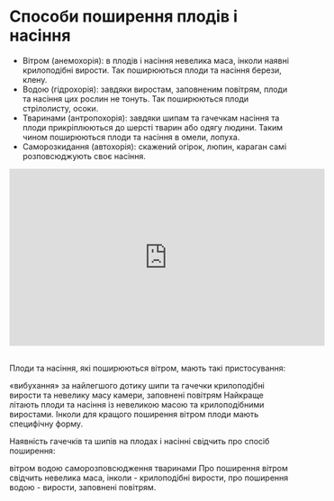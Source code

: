 # Способи поширення плодів і насіння

<ul>
<li><span class="p1">Вітром (анемохорія)</span>: в плодів і насіння невелика маса, інколи наявні крилоподібні вирости. Так поширюються плоди та насіння берези, клену.</li>
<li><span class="p1">Водою (гідрохорія)</span>: завдяки виростам, заповненим повітрям, плоди та насіння цих рослин не тонуть. Так поширюються плоди стрілолисту, осоки.</li>
<li><span class="p1">Тваринами (антропохорія)</span>: завдяки шипам та гачечкам насіння та плоди прикріплюються до шерсті тварин або одягу людини. Таким чином поширюються плоди та насіння в омели, лопуха.</li>
<li><span class="p1">Саморозкидання (автохорія)</span>: скажений огірок, люпин, караган самі розповсюджують своє насіння.</li>
</ul>

<div class="fluidMedia">
<iframe align="center" width="560" height="315" src="https://www.youtube.com/embed/wEgxVUAxfJ0" frameborder="0" allowfullscreen></iframe>
</div>
<div class="popup">
</div>

<br>
<quiz>
<question>
<p>Плоди та насіння, які поширюються вітром, мають такі пристосування:</p>
<answer>«вибухання» за найлегшого дотику</answer>
<answer>шипи та гачечки</answer>
<answer correct>крилоподібні вирости та невелику</answer>
<answer>масу камери, заповнені повітрям</answer>
<explanation>
Найкраще літають плоди та насіння із невеликою масою та крилоподібними виростами. Інколи для кращого поширення вітром плоди мають специфічну форму.
</explanation>
</question>
<question>
<p>Наявність гачечків та шипів на плодах і насінні свідчить про спосіб поширення:</p>
<answer>вітром</answer>
<answer>водою</answer>
<answer>саморозповсюдження</answer>
<answer correct>тваринами</answer>
<explanation>
Про поширення вітром свідчить невелика маса, інколи - крилоподібні вирости, про поширення водою - вирости, заповнені повітрям.
</explanation>
</question>
</quiz>